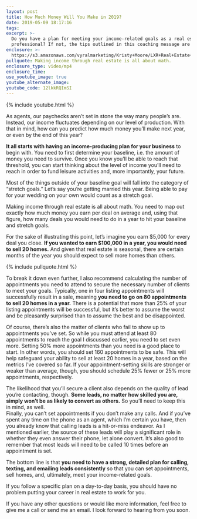 ```yaml
---
layout: post
title: How Much Money Will You Make in 2019?
date: 2019-05-09 18:17:16
tags:
excerpt: >-
  Do you have a plan for meeting your income-related goals as a real estate
  professional? If not, the tips outlined in this coaching message are for you.
enclosure: >-
  https://s3.amazonaws.com/vyralmarketing/Kristy+Moore/LXR+Real+Estate+Coaching-+How+Much+Money+Will+You+Make+in+2019_.mp4
pullquote: Making income through real estate is all about math.
enclosure_type: video/mp4
enclosure_time:
use_youtube_image: true
youtube_alternate_image:
youtube_code: 12lkkRQImSI
---
```


{% include youtube.html %}

As agents, our paychecks aren’t set in stone the way many people’s are. Instead, our income fluctuates depending on our level of production. With that in mind, how can you predict how much money you’ll make next year, or even by the end of this year?

**It all starts with having an income-producing plan for your business** to begin with. You need to first determine your baseline, i.e. the amount of money you need to survive. Once you know you’ll be able to reach that threshold, you can start thinking about the level of income you’ll need to reach in order to fund leisure activities and, more importantly, your future.

Most of the things outside of your baseline goal will fall into the category of “stretch goals.” Let’s say you’re getting married this year. Being able to pay for your wedding on your own would count as a stretch goal.&nbsp;

Making income through real estate is all about math. You need to map out exactly how much money you earn per deal on average and, using that figure, how many deals you would need to do in a year to hit your baseline and stretch goals.&nbsp;

For the sake of illustrating this point, let’s imagine you earn $5,000 for every deal you close. **If you wanted to earn $100,000 in a year, you would need to sell 20 homes.** And given that real estate is seasonal, there are certain months of the year you should expect to sell more homes than others.&nbsp;

{% include pullquote.html %}

To break it down even further, I also recommend calculating the number of appointments you need to attend to secure the necessary number of clients to meet your goals. Typically, one in four listing appointments will successfully result in a sale, meaning **you need to go on 80 appointments to sell 20 homes in a year.** There is a potential that more than 25% of your listing appointments will be successful, but it’s better to assume the worst and be pleasantly surprised than to assume the best and be disappointed.&nbsp;

Of course, there’s also the matter of clients who fail to show up to appointments you’ve set. So while you must attend at least 80 appointments to reach the goal I discussed earlier, you need to set even more. Setting 50% more appointments than you need is a good place to start. In other words, you should set 160 appointments to be safe. This will help safeguard your ability to sell at least 20 homes in a year, based on the metrics I’ve covered so far. If your appointment-setting skills are stronger or weaker than average, though, you should schedule 25% fewer or 25% more appointments, respectively.&nbsp;

The likelihood that you’ll secure a client also depends on the quality of lead you’re contacting, though. **Some leads, no matter how skilled you are, simply won’t be as likely to convert as others.** So you’ll need to keep this in mind, as well.<br>Finally, you can’t set appointments if you don’t make any calls. And if you’ve spent any time on the phone as an agent, which I’m certain you have, then you already know that calling leads is a hit-or-miss endeavor. As I mentioned earlier, the source of these leads will play a significant role in whether they even answer their phone, let alone convert. It’s also good to remember that most leads will need to be called 10 times before an appointment is set.&nbsp;

The bottom line is that **you need to have a strong, detailed plan for calling, texting, and emailing leads consistently** so that you can set appointments, sell homes, and, ultimately, meet your income-related goals.&nbsp;

If you follow a specific plan on a day-to-day basis, you should have no problem putting your career in real estate to work for you.

If you have any other questions or would like more information, feel free to give me a call or send me an email. I look forward to hearing from you soon.